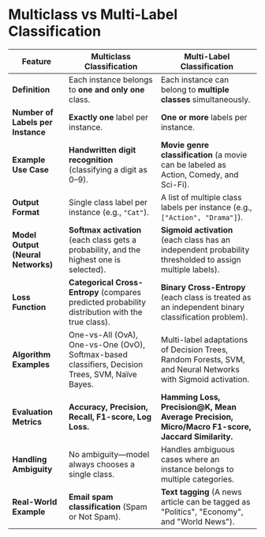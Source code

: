 # Multiclass vs Multi-Label Classification

| Feature                | **Multiclass Classification** | **Multi-Label Classification** |
|------------------------|----------------------------|------------------------------|
| **Definition**         | Each instance belongs to **one and only one** class. | Each instance can belong to **multiple classes** simultaneously. |
| **Number of Labels per Instance** | **Exactly one** label per instance. | **One or more** labels per instance. |
| **Example Use Case**   | **Handwritten digit recognition** (classifying a digit as 0–9). | **Movie genre classification** (a movie can be labeled as Action, Comedy, and Sci-Fi). |
| **Output Format**      | Single class label per instance (e.g., `"Cat"`). | A list of multiple class labels per instance (e.g., `["Action", "Drama"]`). |
| **Model Output (Neural Networks)** | **Softmax activation** (each class gets a probability, and the highest one is selected). | **Sigmoid activation** (each class has an independent probability thresholded to assign multiple labels). |
| **Loss Function**      | **Categorical Cross-Entropy** (compares predicted probability distribution with the true class). | **Binary Cross-Entropy** (each class is treated as an independent binary classification problem). |
| **Algorithm Examples** | One-vs-All (OvA), One-vs-One (OvO), Softmax-based classifiers, Decision Trees, SVM, Naïve Bayes. | Multi-label adaptations of Decision Trees, Random Forests, SVM, and Neural Networks with Sigmoid activation. |
| **Evaluation Metrics** | **Accuracy, Precision, Recall, F1-score, Log Loss.** | **Hamming Loss, Precision@K, Mean Average Precision, Micro/Macro F1-score, Jaccard Similarity.** |
| **Handling Ambiguity** | No ambiguity—model always chooses a single class. | Handles ambiguous cases where an instance belongs to multiple categories. |
| **Real-World Example** | **Email spam classification** (Spam or Not Spam). | **Text tagging** (A news article can be tagged as "Politics", "Economy", and "World News"). |


